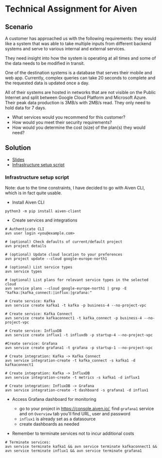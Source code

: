 # Technical Assignment for Aiven 

## Scenario
A customer has approached us with the following requirements: they would like a system that was able to take 
multiple inputs from different backend systems and serve to various internal and external services. 

They need insight into how the system is operating at all times and some of the data needs to be modified in transit. 

One of the destination systems is a database that serves their mobile and web app. Currently, complex queries can 
take 20 seconds to complete and the requested data is updated once a day. 

All of their systems are hosted in networks that are not visible on the Public Internet and split between 
Google Cloud Platform and Microsoft Azure. Their peak data production is 3MB/s with 2MB/s read. 
They only need to hold data for 7 days.

- What services would you recommend for this customer? 
- How would you meet their security requirements? 
- How would you determine the cost (size) of the plan(s) they would need?
 
## Solution
 - [Slides](slides.pdf)
 - [Infrastructure setup script](#infrastructure-setup-script)

### Infrastructure setup script
Note: due to the time constraints, I have decided to go with Aiven CLI, which is in fact quite usable.

- Install Aiven CLI
```shell script
python3 -m pip install aiven-client
```

- Create services and integrations
```shell script
# Authenticate CLI
avn user login <you@example.com>

# (optional) Check defaults of current/default project
avn project details

# (optional) Update cloud location to your preferences
avn project update --cloud google-europe-north1

# (optional) List service types
avn service types

# (optional) List plans for relevant service types in the selected cloud
avn service plans --cloud google-europe-north1 | grep -E "kafka:|kafka_connect:|influx:|grafana:"

# Create service: Kafka
avn service create kafka1 -t kafka -p business-4 --no-project-vpc

# Create service: Kafka Connect
avn service create kafkaconnect1 -t kafka_connect -p business-4 --no-project-vpc

# Create service: InfluxDB
avn service create influx1 -t influxdb -p startup-4 --no-project-vpc

#Create service: Grafana
avn service create grafana1 -t grafana -p startup-1 --no-project-vpc

# Create integration: Kafka -> Kafka Connect
avn service integration-create -t kafka_connect -s kafka1 -d kafkaconnect1 

# Create integration: Kafka -> InfluxDB
avn service integration-create -t metrics -s kafka1 -d influx1

# Create integration: InfluxDB -> Grafana
avn service integration-create -t dashboard -s grafana1 -d influx1
```
- Access Grafana dashboard for monitoring
  * go to your project in https://console.aiven.io/, find `grafana1` service and on `Overview` tab you'll find URL, user and password
  * `influx1` is already set as a datasource
  * create dashboards as needed
  
- Remember to terminate services not to incur additional costs
```shell script
# Terminate services:
avn service terminate kafka1 && avn service terminate kafkaconnect1 && avn service terminate influx1 && avn service terminate grafana1
```